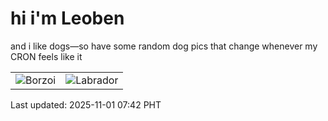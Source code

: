 # hi i'm Leoben

and i like dogs—so have some random dog pics that change whenever my CRON feels like it

|  |  |
|--------|----------|
| ![Borzoi](https://random-dog-vercel.vercel.app/api/random-borzoi?v=1761954141) | ![Labrador](https://random-dog-vercel.vercel.app/api/random-labrador?v=1761954141) |

Last updated: 2025-11-01 07:42 PHT
